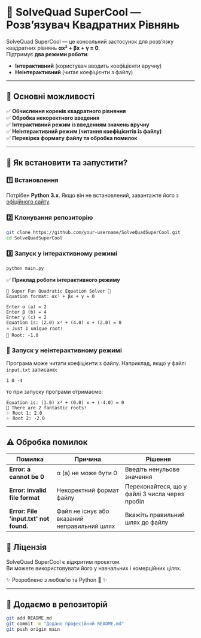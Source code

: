 # 🎯 SolveQuad SuperCool — Розв’язувач Квадратних Рівнянь

SolveQuad SuperCool — це консольний застосунок для розв’язку квадратних рівнянь **αx² + βx + γ = 0**.  
Підтримує **два режими роботи**:
- **Інтерактивний** (користувач вводить коефіцієнти вручну)
- **Неінтерактивний** (читає коефіцієнти з файлу)

---

## 🚀 Основні можливості
✅ **Обчислення коренів квадратного рівняння**  
✅ **Обробка некоректного введення**  
✅ **Інтерактивний режим із введенням значень вручну**  
✅ **Неінтерактивний режим (читання коефіцієнтів із файлу)**  
✅ **Перевірка формату файлу та обробка помилок**  

---

## 🎯 Як встановити та запустити?

### 1️⃣ **Встановлення**
Потрібен **Python 3.x**. Якщо він не встановлений, завантажте його з [офіційного сайту](https://www.python.org/).

### 2️⃣ **Клонування репозиторію**
```bash
git clone https://github.com/your-username/SolveQuadSuperCool.git
cd SolveQuadSuperCool
```

### 3️⃣ **Запуск у інтерактивному режимі**
```bash
python main.py
```

✅ **Приклад роботи інтерактивного режиму**
```
🎉 Super Fun Quadratic Equation Solver 🎉
Equation format: αx² + βx + γ = 0

Enter α (a) = 2
Enter β (b) = 4
Enter γ (c) = 2
Equation is: (2.0) x² + (4.0) x + (2.0) = 0
⭐ Just 1 unique root!
🦄 Root: -1.0
```

### 📂 **Запуск у неінтерактивному режимі**
Програма може читати коефіцієнти з файлу. Наприклад, якщо у файлі `input.txt` записано:
```
1 0 -4
```
то при запуску програми отримаємо:
```
Equation is: (1.0) x² + (0.0) x + (-4.0) = 0
🎉 There are 2 fantastic roots!
✨ Root 1: 2.0
✨ Root 2: -2.0
```

---

## ⚠️ Обробка помилок

| Помилка                          | Причина                               | Рішення |
|----------------------------------|--------------------------------------|---------|
| **Error: a cannot be 0**        | α (a) не може бути 0                 | Введіть ненульове значення |
| **Error: invalid file format**  | Некоректний формат файлу             | Переконайтеся, що у файлі 3 числа через пробіл |
| **Error: File 'input.txt' not found.** | Файл не існує або вказаний неправильний шлях | Вкажіть правильний шлях до файлу |


## 📜 Ліцензія
SolveQuad SuperCool є відкритим проєктом.  
Ви можете використовувати його у навчальних і комерційних цілях.

✨ Розроблено з любов’ю та Python 🐍 ✨

---

## 📌 **Додаємо в репозиторій**
```bash
git add README.md
git commit -m "Додано професійний README.md"
git push origin main
```

